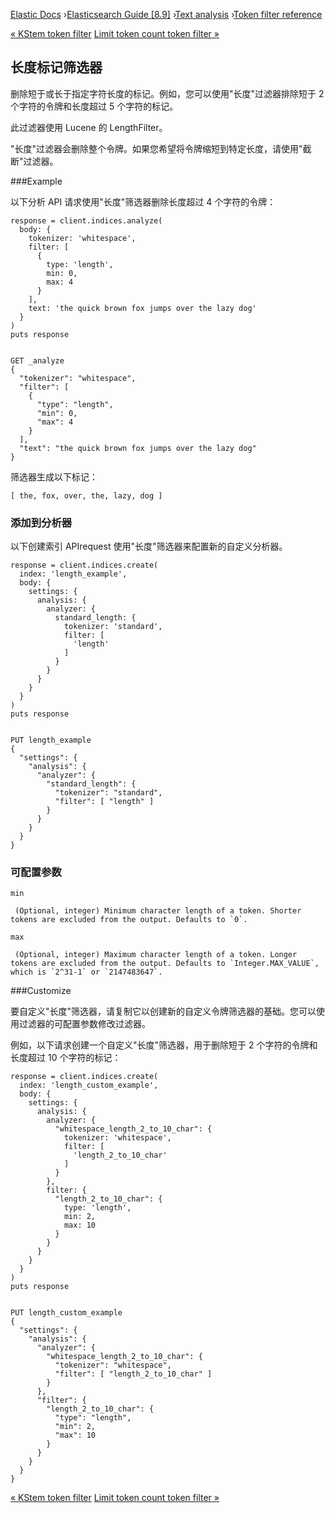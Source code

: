 

[Elastic Docs](/guide/) ›[Elasticsearch Guide [8.9]](index.md) ›[Text
analysis](analysis.md) ›[Token filter reference](analysis-tokenfilters.md)

[« KStem token filter](analysis-kstem-tokenfilter.md) [Limit token count
token filter »](analysis-limit-token-count-tokenfilter.md)

## 长度标记筛选器

删除短于或长于指定字符长度的标记。例如，您可以使用"长度"过滤器排除短于 2 个字符的令牌和长度超过 5 个字符的标记。

此过滤器使用 Lucene 的 LengthFilter。

"长度"过滤器会删除整个令牌。如果您希望将令牌缩短到特定长度，请使用"截断"过滤器。

###Example

以下分析 API 请求使用"长度"筛选器删除长度超过 4 个字符的令牌：

    
    
    response = client.indices.analyze(
      body: {
        tokenizer: 'whitespace',
        filter: [
          {
            type: 'length',
            min: 0,
            max: 4
          }
        ],
        text: 'the quick brown fox jumps over the lazy dog'
      }
    )
    puts response
    
    
    GET _analyze
    {
      "tokenizer": "whitespace",
      "filter": [
        {
          "type": "length",
          "min": 0,
          "max": 4
        }
      ],
      "text": "the quick brown fox jumps over the lazy dog"
    }

筛选器生成以下标记：

    
    
    [ the, fox, over, the, lazy, dog ]

### 添加到分析器

以下创建索引 APIrequest 使用"长度"筛选器来配置新的自定义分析器。

    
    
    response = client.indices.create(
      index: 'length_example',
      body: {
        settings: {
          analysis: {
            analyzer: {
              standard_length: {
                tokenizer: 'standard',
                filter: [
                  'length'
                ]
              }
            }
          }
        }
      }
    )
    puts response
    
    
    PUT length_example
    {
      "settings": {
        "analysis": {
          "analyzer": {
            "standard_length": {
              "tokenizer": "standard",
              "filter": [ "length" ]
            }
          }
        }
      }
    }

### 可配置参数

`min`

     (Optional, integer) Minimum character length of a token. Shorter tokens are excluded from the output. Defaults to `0`. 
`max`

     (Optional, integer) Maximum character length of a token. Longer tokens are excluded from the output. Defaults to `Integer.MAX_VALUE`, which is `2^31-1` or `2147483647`. 

###Customize

要自定义"长度"筛选器，请复制它以创建新的自定义令牌筛选器的基础。您可以使用过滤器的可配置参数修改过滤器。

例如，以下请求创建一个自定义"长度"筛选器，用于删除短于 2 个字符的令牌和长度超过 10 个字符的标记：

    
    
    response = client.indices.create(
      index: 'length_custom_example',
      body: {
        settings: {
          analysis: {
            analyzer: {
              "whitespace_length_2_to_10_char": {
                tokenizer: 'whitespace',
                filter: [
                  'length_2_to_10_char'
                ]
              }
            },
            filter: {
              "length_2_to_10_char": {
                type: 'length',
                min: 2,
                max: 10
              }
            }
          }
        }
      }
    )
    puts response
    
    
    PUT length_custom_example
    {
      "settings": {
        "analysis": {
          "analyzer": {
            "whitespace_length_2_to_10_char": {
              "tokenizer": "whitespace",
              "filter": [ "length_2_to_10_char" ]
            }
          },
          "filter": {
            "length_2_to_10_char": {
              "type": "length",
              "min": 2,
              "max": 10
            }
          }
        }
      }
    }

[« KStem token filter](analysis-kstem-tokenfilter.md) [Limit token count
token filter »](analysis-limit-token-count-tokenfilter.md)
